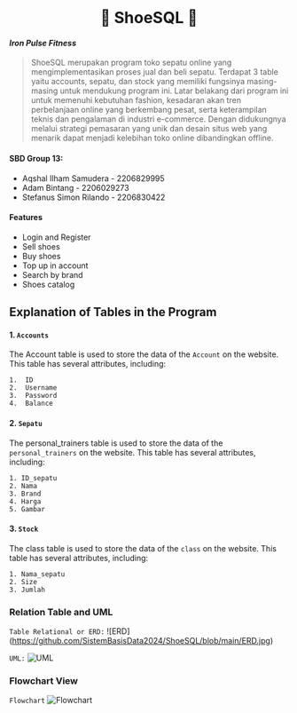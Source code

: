 <br />
<div align="center">
  <h1 align="center">👟 ShoeSQL 👟</h1>
</div>

#### _Iron Pulse Fitness_
> ShoeSQL merupakan program toko sepatu online yang mengimplementasikan proses jual dan beli sepatu. Terdapat 3 table yaitu accounts, sepatu, dan stock yang memiliki fungsinya masing-masing untuk mendukung program ini.
Latar belakang dari program ini untuk memenuhi kebutuhan fashion, kesadaran akan tren perbelanjaan online yang berkembang pesat, serta keterampilan teknis dan pengalaman di industri e-commerce. Dengan didukungnya melalui strategi pemasaran yang unik dan desain situs web yang menarik dapat menjadi kelebihan toko online dibandingkan offline.

#### SBD Group 13:
- Aqshal Ilham Samudera - 2206829995
- Adam Bintang - 2206029273
- Stefanus Simon Rilando - 2206830422

#### Features
- Login and Register
- Sell shoes
- Buy shoes
- Top up in account
- Search by brand
- Shoes catalog


## Explanation of Tables in the Program
#### 1.  ```Accounts```

The Account table is used to store the data of the ```Account``` on the website. This table has several attributes, including:
```
1.  ID
2.  Username
3.  Password
4.  Balance
```
#### 2.  ```Sepatu```

The personal_trainers table is used to store the data of the ```personal_trainers``` on the website. This table has several attributes, including:
```
1. ID_sepatu
2. Nama
3. Brand
4. Harga
5. Gambar
```
#### 3.  ```Stock```

The class table is used to store the data of the ```class``` on the website. This table has several attributes, including:
```
1. Nama_sepatu
2. Size
3. Jumlah
```

### Relation Table and UML

```Table Relational or ERD:```
  ![ERD] (https://github.com/SistemBasisData2024/ShoeSQL/blob/main/ERD.jpg)

```UML:```
  ![UML](https://github.com/SistemBasisData2024/ShoeSQL/blob/main/UML.jpg)
  
### Flowchart View

```Flowchart```
  ![Flowchart](https://github.com/varrel123/Proyek-Akhir-SBD/blob/f1fffbf23515ca02e517d5f107b8cc4c2e47fb25/Flowchart.png)
